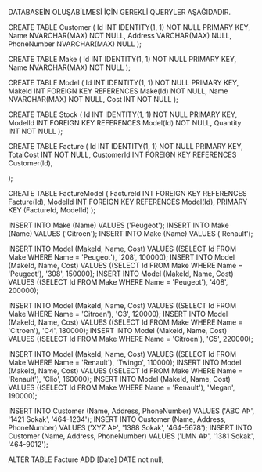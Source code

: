 DATABASEİN OLUŞABİLMESİ İÇİN GEREKLİ QUERYLER AŞAĞIDADIR.

CREATE TABLE Customer (
    Id INT IDENTITY(1, 1) NOT NULL PRIMARY KEY,
    Name NVARCHAR(MAX) NOT NULL,
    Address VARCHAR(MAX) NULL,
    PhoneNumber NVARCHAR(MAX) NULL
);

CREATE TABLE Make (
    Id INT IDENTITY(1, 1) NOT NULL PRIMARY KEY,
    Name NVARCHAR(MAX) NOT NULL
);

CREATE TABLE Model (
    Id INT IDENTITY(1, 1) NOT NULL PRIMARY KEY,
    MakeId INT FOREIGN KEY REFERENCES Make(Id) NOT NULL,
    Name NVARCHAR(MAX) NOT NULL,
	Cost INT	NOT NULL
);

CREATE TABLE Stock (
    Id INT IDENTITY(1, 1) NOT NULL PRIMARY KEY,
    ModelId INT FOREIGN KEY REFERENCES Model(Id) NOT NULL,
    Quantity INT NOT NULL
);


CREATE TABLE Facture (
    Id INT IDENTITY(1, 1) NOT NULL PRIMARY KEY,
    TotalCost INT NOT NULL,
	CustomerId INT FOREIGN KEY REFERENCES Customer(Id),

);


CREATE TABLE FactureModel (
    FactureId INT FOREIGN KEY REFERENCES Facture(Id),
    ModelId INT FOREIGN KEY REFERENCES Model(Id),
    PRIMARY KEY (FactureId, ModelId)
);

INSERT INTO Make (Name) VALUES ('Peugeot');
INSERT INTO Make (Name) VALUES ('Citroen');
INSERT INTO Make (Name) VALUES ('Renault');

INSERT INTO Model (MakeId, Name, Cost) VALUES ((SELECT Id FROM Make WHERE Name = 'Peugeot'), '208', 100000);
INSERT INTO Model (MakeId, Name, Cost) VALUES ((SELECT Id FROM Make WHERE Name = 'Peugeot'), '308', 150000);
INSERT INTO Model (MakeId, Name, Cost) VALUES ((SELECT Id FROM Make WHERE Name = 'Peugeot'), '408', 200000);


INSERT INTO Model (MakeId, Name, Cost) VALUES ((SELECT Id FROM Make WHERE Name = 'Citroen'), 'C3', 120000);
INSERT INTO Model (MakeId, Name, Cost) VALUES ((SELECT Id FROM Make WHERE Name = 'Citroen'), 'C4', 180000);
INSERT INTO Model (MakeId, Name, Cost) VALUES ((SELECT Id FROM Make WHERE Name = 'Citroen'), 'C5', 220000);


INSERT INTO Model (MakeId, Name, Cost) VALUES ((SELECT Id FROM Make WHERE Name = 'Renault'), 'Twingo', 110000);
INSERT INTO Model (MakeId, Name, Cost) VALUES ((SELECT Id FROM Make WHERE Name = 'Renault'), 'Clio', 160000);
INSERT INTO Model (MakeId, Name, Cost) VALUES ((SELECT Id FROM Make WHERE Name = 'Renault'), 'Megan', 190000);


INSERT INTO Customer (Name, Address, PhoneNumber) VALUES ('ABC AÞ', '1421 Sokak', '464-1234');
INSERT INTO Customer (Name, Address, PhoneNumber) VALUES ('XYZ AÞ', '1388 Sokak', '464-5678');
INSERT INTO Customer (Name, Address, PhoneNumber) VALUES ('LMN AÞ', '1381 Sokak', '464-9012');

ALTER TABLE Facture
ADD [Date] DATE not null;
